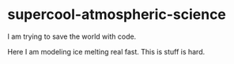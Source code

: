supercool-atmospheric-science
=============================

I am trying to save the world with code.

Here I am modeling ice melting real fast.
This is stuff is hard.
